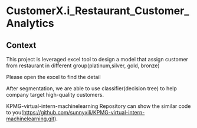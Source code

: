 # CustomerX.i_Restaurant_Customer_Analytics

## Context

This project is leveraged excel tool to design a model that assign customer from restaurant in different group(platinum,silver, gold, bronze) 

Please open the excel to find the detail

After segmentation, we are able to use classifier(decision tree) to help company target high-quality customers. 

KPMG-virtual-intern-machinelearning Repository can show the similar code to you(https://github.com/sunnyxili/KPMG-virtual-intern-machinelearning.git). 


